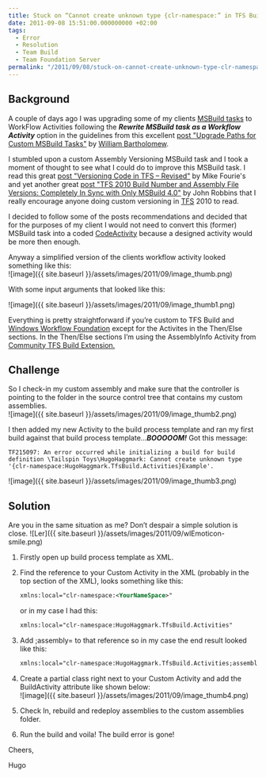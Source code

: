 ```yaml
---
title: Stuck on “Cannot create unknown type {clr-namespace:” in TFS Build?
date: 2011-09-08 15:51:00.000000000 +02:00
tags:
  - Error
  - Resolution
  - Team Build
  - Team Foundation Server
permalink: "/2011/09/08/stuck-on-cannot-create-unknown-type-clr-namespace-in-tfs-build/"
---
```


## Background

A couple of days ago I was upgrading some of my clients [MSBuild tasks](http://msdn.microsoft.com/en-us/library/z7f65y0d.aspx) to WorkFlow Activities following the _**Rewrite MSBuild task as a Workflow Activity**_ option in the guidelines from this excellent [post "Upgrade Paths for Custom MSBuild Tasks"](http://blogs.msdn.com/b/willbar/archive/2009/11/12/upgrade-paths-for-custom-msbuild-tasks.aspx) by [William Bartholomew](http://blogs.msdn.com/b/willbar/).

I stumbled upon a custom Assembly Versioning MSBuild task and I took a moment of thought to see what I could do to improve this MSBuild task. I read this great [post "Versioning Code in TFS – Revised"](http://freetodev.wordpress.com/2009/11/07/versioning-code-in-tfs-revised/) by Mike Fourie's and yet another great [post "TFS 2010 Build Number and Assembly File Versions: Completely In Sync with Only MSBuild 4.0"](http://www.wintellect.com/CS/blogs/jrobbins/archive/2009/11/09/tfs-2010-build-number-and-assembly-file-versions-completely-in-sync-with-only-msbuild-4-0.aspx) by John Robbins that I really encourage anyone doing custom versioning in [TFS](http://msdn.microsoft.com/en-us/vstudio/ff637362) 2010 to read.

I decided to follow some of the posts recommendations and decided that for the purposes of my client I would not need to convert this (former) MSBuild task into a coded [CodeActivity](http://msdn.microsoft.com/en-us/library/system.workflow.activities.codeactivity.aspx) because a designed activity would be more then enough.

Anyway a simplified version of the clients workflow activity looked something like this:  
![image]({{ site.baseurl }}/assets/images/2011/09/image_thumb.png)

With some input arguments that looked like this:

![image]({{ site.baseurl }}/assets/images/2011/09/image_thumb1.png)

Everything is pretty straightforward if you’re custom to TFS Build and [Windows Workflow Foundation](http://msdn.microsoft.com/en-us/netframework/aa663328) except for the Activites in the Then/Else sections. In the Then/Else sections I’m using the AssemblyInfo Activity from [Community TFS Build Extension.](http://tfsbuildextensions.codeplex.com/)

## Challenge

So I check-in my custom assembly and make sure that the controller is pointing to the folder in the source control tree that contains my custom assemblies.  
![image]({{ site.baseurl }}/assets/images/2011/09/image_thumb2.png)

I then added my new Activity to the build process template and ran my first build against that build process template…_**BOOOOOM!**_ Got this message:

```
TF215097: An error occurred while initializing a build for build definition \Tailspin Toys\HugoHaggmark: Cannot create unknown type '{clr-namespace:HugoHaggmark.TfsBuild.Activities}Example'.
```

![image]({{ site.baseurl }}/assets/images/2011/09/image_thumb3.png)

## Solution

Are you in the same situation as me? Don’t despair a simple solution is close. ![Ler]({{ site.baseurl }}/assets/images/2011/09/wlEmoticon-smile.png)

1. Firstly open up build process template as XML.
2. Find the reference to your Custom Activity in the XML (probably in the top section of the XML), looks something like this:

   ```xml
   xmlns:local="clr-namespace:<YourNameSpace>"
   ```

   or in my case I had this:

   ```xml
   xmlns:local="clr-namespace:HugoHaggmark.TfsBuild.Activities"
   ```

3. Add ;assembly=<Name of your assembly> to that reference so in my case the end result looked like this:

   ```xml
   xmlns:local="clr-namespace:HugoHaggmark.TfsBuild.Activities;assembly=HugoHaggmark.TfsBuild.Activities"
   ```

4. Create a partial class right next to your Custom Activity and add the BuildActivity attribute like shown below:  
   ![image]({{ site.baseurl }}/assets/images/2011/09/image_thumb4.png)
5. Check In, rebuild and redeploy assemblies to the custom assemblies folder.
6. Run the build and voila! The build error is gone!

Cheers,

Hugo
